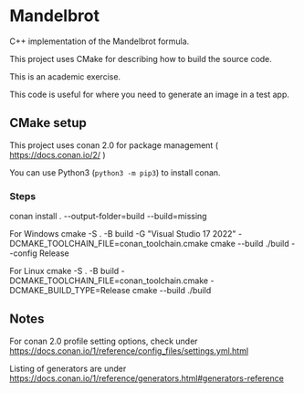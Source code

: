 # Mandelbrot
C++ implementation of the Mandelbrot formula.

This project uses CMake for describing how to build the source code.

This is an academic exercise.

This code is useful for where you need to generate an image in a test app.

## CMake setup
This project uses conan 2.0 for package management ( https://docs.conan.io/2/ )

You can use Python3 (`python3 -m pip3`) to install conan.

### Steps
conan install . --output-folder=build --build=missing

For Windows
cmake -S . -B build -G "Visual Studio 17 2022" -DCMAKE_TOOLCHAIN_FILE=conan_toolchain.cmake
cmake --build ./build --config Release

For Linux
cmake -S . -B build -DCMAKE_TOOLCHAIN_FILE=conan_toolchain.cmake -DCMAKE_BUILD_TYPE=Release
cmake --build ./build


## Notes
For conan 2.0 profile setting options, check under
https://docs.conan.io/1/reference/config_files/settings.yml.html

Listing of generators are under
https://docs.conan.io/1/reference/generators.html#generators-reference